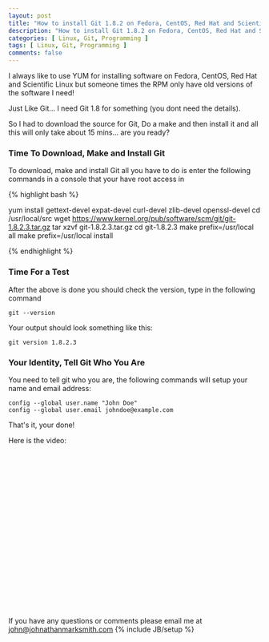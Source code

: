 ```yaml
---
layout: post
title: "How to install Git 1.8.2 on Fedora, CentOS, Red Hat and Scientific Linux"
description: "How to install Git 1.8.2 on Fedora, CentOS, Red Hat and Scientific Linux"
categories: [ Linux, Git, Programming ]
tags: [ Linux, Git, Programming ]
comments: false
---
```

I always like to use YUM for installing software on Fedora, CentOS, Red Hat and Scientific Linux but someone times the RPM only have old versions of the software I need!

Just Like Git... I need Git 1.8 for something (you dont need the details).  

So I had to download the source for Git, Do a make and then install it and all this will only take about 15 mins... are you ready?

### Time To Download, Make and Install Git

To download, make and install Git all you have to do is enter the following commands in a console that your have root access in

{% highlight bash %}

yum install gettext-devel expat-devel curl-devel zlib-devel openssl-devel
cd /usr/local/src
wget https://www.kernel.org/pub/software/scm/git/git-1.8.2.3.tar.gz
tar xzvf git-1.8.2.3.tar.gz
cd git-1.8.2.3
make prefix=/usr/local all
make prefix=/usr/local install

{% endhighlight %}


### Time For a Test

After the above is done you should check the version, type in the following command

    git --version

Your output should look something like this:

    git version 1.8.2.3

### Your Identity, Tell Git Who You Are

You need to tell git who you are, the following commands will setup your name and email address:

    config --global user.name "John Doe"
    config --global user.email johndoe@example.com

That's it, your done!

Here is the video:



<object width="560" height="315"><param name="movie" value="http://www.youtube.com/v/oxI5vzil840?version=3&amp;hl=en_US"></param><param name="allowFullScreen" value="true"></param><param name="allowscriptaccess" value="always"></param><embed src="http://www.youtube.com/v/oxI5vzil840?version=3&amp;hl=en_US" type="application/x-shockwave-flash" width="560" height="315" allowscriptaccess="always" allowfullscreen="true"></embed></object>



If you have any questions or comments please email me at <a href="mailto:john@johnathanmarksmith.com">john@johnathanmarksmith.com</a>
{% include JB/setup %}
